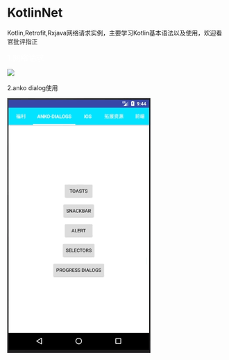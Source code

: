 # KotlinNet
Kotlin,Retrofit,Rxjava网络请求实例，主要学习Kotlin基本语法以及使用，欢迎看官批评指正

<font size="4" color="#ffffff">

1.网络请求
</font>

![](https://github.com/hanxiaofeng/KotlinNet/blob/master/gif/net.gif?raw=true)

2.anko dialog使用
</font>

![](https://github.com/hanxiaofeng/KotlinNet/blob/master/gif/dialog.gif?raw=true)